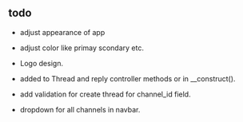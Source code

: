 ## todo

- adjust appearance of app 
- adjust color like primay scondary etc.
- Logo design. 
- added to Thread and reply controller methods or in __construct().

- add validation for create thread for channel_id field.
- dropdown for all channels in navbar.